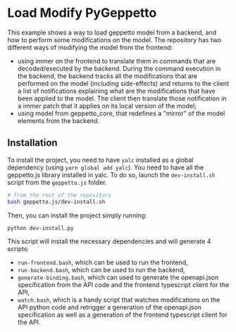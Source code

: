 # Load Modify PyGeppetto

This example shows a way to load geppetto model from a backend, and how to perform some modifications on the model.
The repository has two different ways of modifying the model from the frontend:

* using immer on the frontend to translate them in commands that are decoded/executed by the backend. During the command execution in the backend, the backend tracks all the modifications that are performed on the model (including side-effects) and returns to the client a list of notifications explaining what are the modifications that have been applied to the model. The client then translate those notification in a immer patch that it applies on its local version of the model;
* using model from geppetto_core, that redefines a "mirror" of the model elements from the backend.


## Installation

To install the project, you need to have `yalc` installed as a global dependency (using `yarn global add yalc`).
You need to have all the geppetto.js library installed in yalc.
To do so, launch the `dev-install.sh` script from the `geppetto.js` folder.

```bash
# from the root of the repository
bash geppetto.js/dev-install.sh
```

Then, you can install the project simply running:

```bash
python dev-install.py
```

This script will install the necessary dependencies and will generate 4 scripts:

* `run-frontend.bash`, which can be used to run the frontend,
* `run-backend.bash`, which can be used to run the backend,
* `generate-binding.bash`, which can used to generate the openapi.json specification from the API code and the frontend typescript client for the API,
* `watch.bash`, which is a handy script that watches modifications on the API python code and retrigger a generation of the openapi.json specification as well as a generation of the frontend typescript client for the API.